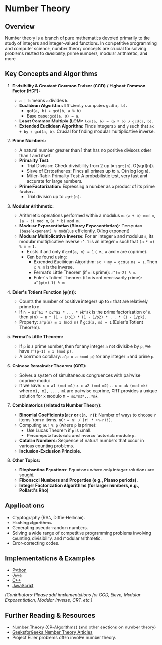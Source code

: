 # Number Theory

## Overview

Number theory is a branch of pure mathematics devoted primarily to the study of integers and integer-valued functions. In competitive programming and computer science, number theory concepts are crucial for solving problems related to divisibility, prime numbers, modular arithmetic, and more.

## Key Concepts and Algorithms

1.  **Divisibility & Greatest Common Divisor (GCD) / Highest Common Factor (HCF):**
    *   `a | b` means `a` divides `b`.
    *   **Euclidean Algorithm:** Efficiently computes `gcd(a, b)`.
        *   `gcd(a, b) = gcd(b, a % b)`
        *   Base case: `gcd(a, 0) = a`.
    *   **Least Common Multiple (LCM):** `lcm(a, b) = (a * b) / gcd(a, b)`.
    *   **Extended Euclidean Algorithm:** Finds integers `x` and `y` such that `ax + by = gcd(a, b)`. Crucial for finding modular multiplicative inverse.

2.  **Prime Numbers:**
    *   A natural number greater than 1 that has no positive divisors other than 1 and itself.
    *   **Primality Test:**
        *   Trial Division: Check divisibility from 2 up to `sqrt(n)`. O(sqrt(n)).
        *   Sieve of Eratosthenes: Finds all primes up to `n`. O(n log log n).
        *   Miller-Rabin Primality Test: A probabilistic test, very fast and accurate for large numbers.
    *   **Prime Factorization:** Expressing a number as a product of its prime factors.
        *   Trial division up to `sqrt(n)`.

3.  **Modular Arithmetic:**
    *   Arithmetic operations performed within a modulus `m`. `(a + b) mod m`, `(a - b) mod m`, `(a * b) mod m`.
    *   **Modular Exponentiation (Binary Exponentiation):** Computes `(base^exponent) % modulus` efficiently. O(log exponent).
    *   **Modular Multiplicative Inverse:** For an integer `a` and modulus `m`, its modular multiplicative inverse `a^-1` is an integer `x` such that `(a * x) % m = 1`.
        *   Exists if and only if `gcd(a, m) = 1` (i.e., `a` and `m` are coprime).
        *   Can be found using:
            *   Extended Euclidean Algorithm: `ax + my = gcd(a,m) = 1`. Then `x % m` is the inverse.
            *   Fermat's Little Theorem (if `m` is prime): `a^(m-2) % m`.
            *   Euler's Totient Theorem (if `m` is not necessarily prime): `a^(φ(m)-1) % m`.

4.  **Euler's Totient Function (φ(n)):**
    *   Counts the number of positive integers up to `n` that are relatively prime to `n`.
    *   If `n = p1^a1 * p2^a2 * ... * pk^ak` is the prime factorization of `n`, then
        `φ(n) = n * (1 - 1/p1) * (1 - 1/p2) * ... * (1 - 1/pk)`.
    *   Property: `a^φ(m) ≡ 1 (mod m)` if `gcd(a, m) = 1` (Euler's Totient Theorem).

5.  **Fermat's Little Theorem:**
    *   If `p` is a prime number, then for any integer `a` not divisible by `p`, we have `a^(p-1) ≡ 1 (mod p)`.
    *   A common corollary: `a^p ≡ a (mod p)` for any integer `a` and prime `p`.

6.  **Chinese Remainder Theorem (CRT):**
    *   Solves a system of simultaneous congruences with pairwise coprime moduli.
    *   If we have:
        `x ≡ a1 (mod m1)`
        `x ≡ a2 (mod m2)`
        ...
        `x ≡ ak (mod mk)`
        where `m1, m2, ..., mk` are pairwise coprime, CRT provides a unique solution for `x` modulo `M = m1*m2*...*mk`.

7.  **Combinatorics (related to Number Theory):**
    *   **Binomial Coefficients (`nCr` or `C(n, r)`):** Number of ways to choose `r` items from `n` items. `nCr = n! / (r! * (n-r)!)`.
    *   Computing `nCr % p` (where `p` is prime):
        *   Use Lucas Theorem if `p` is small.
        *   Precompute factorials and inverse factorials modulo `p`.
    *   **Catalan Numbers:** Sequence of natural numbers that occur in various counting problems.
    *   **Inclusion-Exclusion Principle.**

8.  **Other Topics:**
    *   **Diophantine Equations:** Equations where only integer solutions are sought.
    *   **Fibonacci Numbers and Properties (e.g., Pisano periods).**
    *   **Integer Factorization Algorithms (for larger numbers, e.g., Pollard's Rho).**

## Applications

*   Cryptography (RSA, Diffie-Hellman).
*   Hashing algorithms.
*   Generating pseudo-random numbers.
*   Solving a wide range of competitive programming problems involving counting, divisibility, and modular arithmetic.
*   Error-correcting codes.

## Implementations & Examples

*   [Python](./Implementations/Python/)
*   [Java](./Implementations/Java/)
*   [C++](./Implementations/Cpp/)
*   [JavaScript](./Implementations/JavaScript/)

*(Contributors: Please add implementations for GCD, Sieve, Modular Exponentiation, Modular Inverse, CRT, etc.)*

## Further Reading & Resources

*   [Number Theory (CP-Algorithms)](https://cp-algorithms.com/algebra/primality_tests.html) (and other sections on number theory)
*   [GeeksforGeeks Number Theory Articles](https://www.geeksforgeeks.org/number-theory-interesting-facts-and-algorithms/)
*   Project Euler problems often involve number theory.

